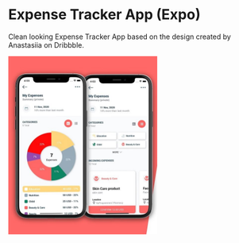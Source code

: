 # Expense Tracker App (Expo)

Clean looking Expense Tracker App based on the design created by Anastasiia on Dribbble.


<a href="https://github.com/soufyen004">
   <img src="./demo.jpg" width="300" />
</a>


